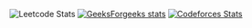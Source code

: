 ![Leetcode Stats](https://leetcard.jacoblin.cool/Vyshnav_KS?ext=heatmap)
[![GeeksForgeeks stats](https://geeks-for-geeks-stats-api.vercel.app/?userName=whyyysh)](https://www.geeksforgeeks.org/user/whyyysh/)
[![Codeforces Stats](https://codeforces-readme-stats.vercel.app/api/card?username=therealvyshnavkarun)](https://codeforces.com/profile/therealvyshnavkarun)

<!--
**vyshnavkarunonYT/vyshnavkarunonYT** is a ✨ _special_ ✨ repository because its `README.md` (this file) appears on your GitHub profile.

Here are some ideas to get you started:

- 🔭 I’m currently working on ...
- 🌱 I’m currently learning ...
- 👯 I’m looking to collaborate on ...
- 🤔 I’m looking for help with ...
- 💬 Ask me about ...
- 📫 How to reach me: ...
- 😄 Pronouns: ...
- ⚡ Fun fact: ...
-->

